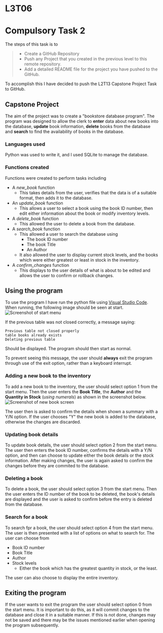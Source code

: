 # L3T06

# Compulsory Task 2

The steps of this task is to
> - Create a GitHub Repository
> - Push any Project that you created in the previous level to this remote repository.
> - Add a detailed README file for the project you have pushed to the GitHub.

To accomplish this I have decided to push the L2T13 Capstone Project Task to GitHub.


## Capstone Project
The aim of the project was to create a "bookstore database program". The program was designed to allow the clerk to **enter** data about new books into the database, **update** book information, **delete** books from the database and **search** to find the availability of books in the database.

### Languages used
Python was used to write it, and I used SQLite to manage the database. 

### Functions created
Functions were created to perform tasks including
- A *new_book* function 
    - This takes details from the user, verifies that the data is of a suitable format, then adds it to the database.
- An *update_book* function 
    - This allows a user to select a book using the book ID number, then edit either information about the book or modify inventory levels.
- A *delete_book* function
    - This allowed the user to delete a book from the database.
- A *search_book* function
    - This allowed a user to search the database using
        - The book ID number
        - The book Title
        - An Author
    - It also allowed the user to display current stock levels, and the books which were either greatest or least in stock in the inventory.
- A *confirm_changes* function
    - This displays to the user details of what is about to be edited and allows the user to confirm or rollback changes.


## Using the program
To use the program I have run the python file using [Visual Studio Code](https://code.visualstudio.com).
When running, the following image should be seen at start.
![Screenshot of start menu]()


If the previous table was not closed correctly, a message saying:

```
Previous table not closed properly
table books already exists
Deleting previous table
```

Should be displayed. The program should then start as normal.

To prevent seeing this message, the user should __always__ exit the program through use of the exit option, rather than a keyboard interrupt.


### Adding a new book to the inventory
To add a new book to the inventory, the user should select option 1 from the start menu. Then the user enters the **Book Title**, the **Author** and the **Quantity in Stock** (*using numerals*) as shown in the screenshot below.
![Screenshot of new book screen]()

The user then is asked to confirm the details when shown a summary with a Y/N option. If the user chooses "Y" the new book is added to the database, otherwise the changes are discarded.

### Updating book details
To update book details, the user should select option 2 from the start menu. The user then enters the book ID number, confirms the details with a Y/N option, and then can choose to update either the book details or the stock information. After making changes, the user is again asked to confirm the changes before they are commited to the database.

### Deleting a book
To delete a book, the user should select option 3 from the start menu. Then the user enters the ID number of the book to be deleted, the book's details are displayed and the user is asked to confirm before the entry is deleted from the database.

### Search for a book
To search fpr a book, the user should select option 4 from the start menu. The user is then presented with a list of options on what to search for. The user can choose from
- Book ID number
- Book Title
- Author
- Stock levels
    - Either the book which has the greatest quantity in stock, or the least. 

The user can also choose to display the entire inventory.


## Exiting the program
If the user wants to exit the program the user should select option 0 from the start menu. It is important to do this, as it will commit changes to the database and close it in a suitable manner.
If this is not done, changes may not be saved and there may be the issues mentioned earlier when opening the program subsequently.

